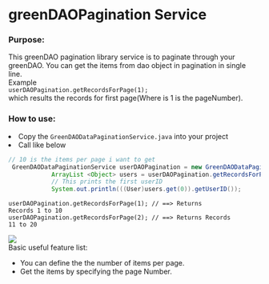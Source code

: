 # greenDAOPagination Service

### Purpose:
This greenDAO pagination library service is to paginate through your greenDAO. You can get the items from dao object in pagination in single line.<br>
Example<br>
`userDAOPagination.getRecordsForPage(1);` <br>
which results the records for first page(Where is 1 is the pageNumber).

<h3>How to use:</h3>
<li>Copy the <code>GreenDAODataPaginationService.java</code> into your project</li>
<li>Call like below</li>

```java
// 10 is the items per page i want to get
 GreenDAODataPaginationService userDAOPagination = new GreenDAODataPaginationService(userDao,10,userDao.class);
            ArrayList <Object> users = userDAOPagination.getRecordsForPage(1);
            // This prints the first userID
            System.out.println(((User)users.get(0)).getUserID());
```
<code>userDAOPagination.getRecordsForPage(1); //  ==> Returns Records 1 to 10</code> <br>
<code>userDAOPagination.getRecordsForPage(2); //  ==> Returns Records 11 to 20</code> 

<image src="userDAOService.png" ></image> <br>
Basic useful feature list:

 * You can define the the number of items per page.
 * Get the items by specifying the page Number.


